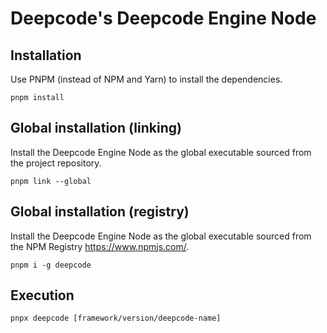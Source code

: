 # Deepcode's Deepcode Engine Node

## Installation

Use PNPM (instead of NPM and Yarn) to install the dependencies.

    pnpm install

## Global installation (linking)

Install the Deepcode Engine Node as the global executable sourced from the project repository.

    pnpm link --global

## Global installation (registry)

Install the Deepcode Engine Node as the global executable sourced from the NPM Registry https://www.npmjs.com/.

    pnpm i -g deepcode

## Execution

    pnpx deepcode [framework/version/deepcode-name]
